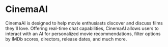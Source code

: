 # CinemaAI
CinemaAI is designed to help movie enthusiasts discover and discuss films they'll love. Offering real-time chat capabilities, CinemaAI allows users to interact with an AI for personalized movie recommendations, filter options by IMDb scores, directors, release dates, and much more.
